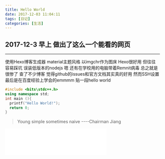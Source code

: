 ```yaml
---
title: Hello World
date: 2017-12-03 11:04:11
tags: [日记]
categories: [生活]
---
```


## 2017-12-3 早上 做出了这么一个能看的网页

***

使用Hexo博客生成器 material主题风格 以imgchr作为图床
Hexo很好用 但往往容易踩坑
误装低版本的nodejs 嗯 还有在学校用的电脑带着Remnit病毒 总之就是很惨了
查了不少博客 觉得github的issues和官方文档其实真的好用
然而SSH设置最后是在百度经验上学会的emmmm
贴一段hello world

```c++
#include <bits\stdc++.h>
using namespace std;
int main (){
  printf("Hello World!");
  return 0;
}
```

> Young simple sometimes naive ----Chairman Jiang

<iframe frameborder="no" border="0" marginwidth="0" marginheight="0" width=330 height=86 src="//music.163.com/outchain/player?type=2&id=411988633&auto=1&height=66"></iframe>
